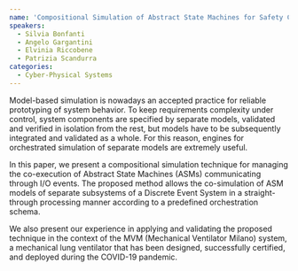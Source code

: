 ```yaml
---
name: 'Compositional Simulation of Abstract State Machines for Safety Critical Systems'
speakers:
  - Silvia Bonfanti
  - Angelo Gargantini
  - Elvinia Riccobene
  - Patrizia Scandurra
categories:
  - Cyber-Physical Systems
---
```


Model-based simulation is nowadays an accepted practice for reliable prototyping of system behavior. To keep requirements complexity under control, system components are specified by separate models, validated and verified in isolation from the rest, but models have to be subsequently integrated and validated as a whole. For this reason, engines for orchestrated simulation of separate models are extremely useful.

In this paper, we present a compositional simulation technique for managing the co-execution of Abstract State Machines (ASMs) communicating through I/O events.
The proposed method allows the co-simulation of ASM models of separate subsystems of a Discrete Event System in a straight-through processing manner according to a predefined orchestration schema. 

We also present our experience in applying and validating the proposed technique in the context of the MVM (Mechanical Ventilator Milano) system, a mechanical lung ventilator that has been designed, successfully certified, and deployed during the COVID-19 pandemic.
